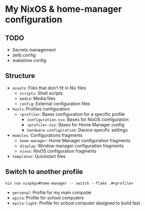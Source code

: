 # My NixOS & home-manager configuration

## TODO
- Secrets management
- zellij config
- wakatime config

## Structure
- `assets`: Files that don't fit in Nix files
  - `scripts`: Shell scripts
  - `media`: Media files
  - `config`: External configuration files
- `hosts`: Profiles configuration
  - `<profile>`: Bases configuration for a specific profile
    - `configuration.nix`: Bases for NixOS configuration
    - `<profile>.nix`: Bases for Home Manager config
    - `hardware-configuration`: Device-specific settings 
- `modules`: Configurations fragments
	- `home-manager`: Home Manager configuration fragments
    - `display`: Window manager configuration fragments
	- `nixos`: NixOS configuration fragments
- `templates`: Quickstart files

## Switch to another profile
```
nix run nixpkgs#home-manager -- switch --flake .#<profile>
```

- `personal`: Profile for my main computer
- `epita`: Profile for school computers
- `epita-light`: Profile for school computer designed to build fast
